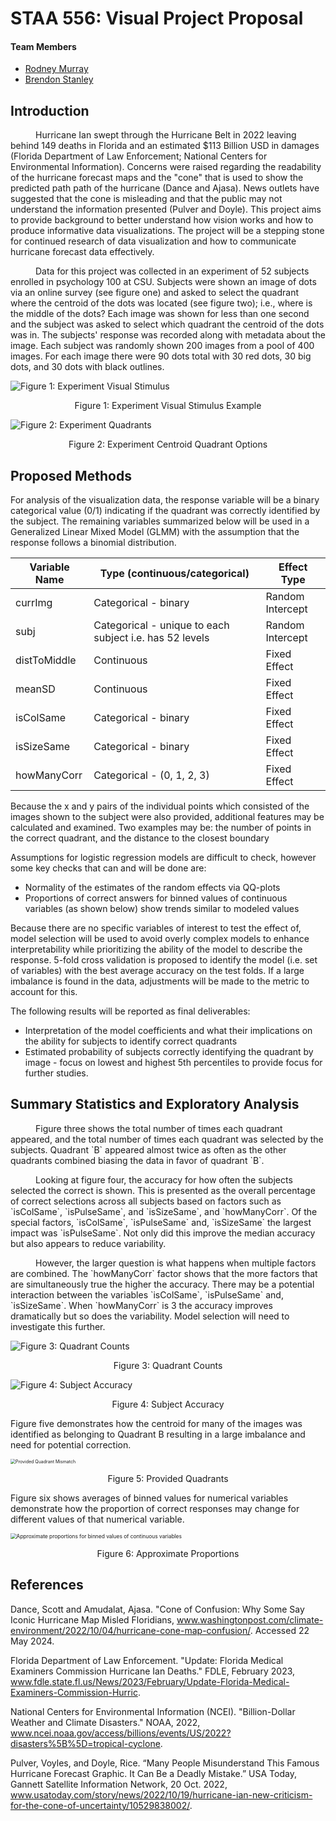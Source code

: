 # STAA 556: Visual Project Proposal

#### Team Members
- [Rodney Murray](mailto:Rodney.Murray@colostate.edu)
- [Brendon Stanley](mailto:Brendon.Stanley@rams.colostate.edu)

## Introduction

<p style="text-indent: 40px;">
    Hurricane Ian swept through the Hurricane Belt in 2022 leaving behind 149 deaths in Florida
and an estimated $113 Billion USD in damages (Florida Department of Law Enforcement; National Centers for Environmental Information).
Concerns were raised regarding the readability of the hurricane forecast maps and the "cone" that is used to show the predicted path path of the hurricane (Dance and Ajasa).
News outlets have suggested that the cone is misleading and that the public may not understand the information presented (Pulver and Doyle).
This project aims to provide background to better understand how vision works and how to produce informative data visualizations.
The project will be a stepping stone for continued research of data visualization and how to communicate hurricane forecast data effectively.
</p>

<p style="text-indent: 40px;">
    Data for this project was collected in an experiment of 52 subjects enrolled in psychology 100 at CSU. Subjects were shown an image of dots via an online survey (see figure one) and 
asked to select the quadrant where the centroid of the dots was located (see figure two); i.e., where is the middle of the dots? Each image was shown for less than one second and the 
subject was asked to select which quadrant the centroid of the dots was in. The subjects' response was recorded along with metadata about the image. Each subject was 
randomly shown 200 images from a pool of 400 images. For each image there were 90 dots total with 30 red dots, 30 big dots, and 30 dots with black outlines.
</p>

![Figure 1: Experiment Visual Stimulus](../references/figures/image_dots_example.png "Figure 3: Experiment Visual Stimulus")

<p align="center">
  Figure 1: Experiment Visual Stimulus Example
</p>

![Figure 2: Experiment Quadrants](../references/figures/quad_options_example.png "Figure 2: Experiment Quadrants")

<p align="center">
  Figure 2: Experiment Centroid Quadrant Options
</p>

## Proposed Methods
For analysis of the visualization data, the response variable will be a binary categorical value (0/1) indicating if the quadrant was correctly identified by the subject.  The remaining variables summarized below will be used in a Generalized Linear Mixed Model (GLMM) with the assumption that the response follows a binomial distribution.

| Variable Name | Type (continuous/categorical)                           | Effect Type      |
| ------------- | ------------------------------------------------------- | ---------------- |
| currImg       | Categorical - binary                                    | Random Intercept |
| subj          | Categorical - unique to each subject i.e. has 52 levels | Random Intercept |
| distToMiddle  | Continuous                                              | Fixed Effect     |
| meanSD        | Continuous                                              | Fixed Effect     |
| isColSame     | Categorical - binary                                    | Fixed Effect     |
| isSizeSame    | Categorical - binary                                    | Fixed Effect     |
| howManyCorr   | Categorical - (0, 1, 2, 3)                              | Fixed Effect     |

Because the x and y pairs of the individual points which consisted of the images shown to the subject were also provided, additional features may be calculated and examined. Two examples may be: the number of points in the correct quadrant, and the distance to the closest boundary

Assumptions for logistic regression models are difficult to check, however some key checks that can and will be done are:

* Normality of the estimates of the random effects via QQ-plots
* Proportions of correct answers for binned values of continuous variables (as shown below) show trends similar to modeled values

Because there are no specific variables of interest to test the effect of, model selection will be used to avoid overly complex models to enhance interpretability while prioritizing the ability of the model to describe the response. 5-fold cross validation is proposed to identify the model (i.e. set of variables) with the best average accuracy on the test folds. If a large imbalance is found in the data, adjustments will be made to the metric to account for this.

The following results will be reported as final deliverables:

* Interpretation of the model coefficients and what their implications on the ability for subjects to identify correct quadrants
* Estimated probability of subjects correctly identifying the quadrant by image - focus on lowest and highest 5th percentiles to provide focus for further studies.

## Summary Statistics and Exploratory Analysis
<p style="text-indent: 40px;">
    Figure three shows the total number of times each quadrant appeared, and the
total number of times each quadrant was selected by the subjects. Quadrant `B` appeared
almost twice as often as the other quadrants combined biasing the data in favor of
quadrant `B`.
</p>

<p style="text-indent: 40px;">
    Looking at figure four, the accuracy for how often the subjects selected the correct
is shown. This is presented as the overall percentage of correct selections across all
subjects based on factors such as `isColSame`, `isPulseSame`, and `isSizeSame`, and `howManyCorr`.
Of the special factors, `isColSame`, `isPulseSame` and, `isSizeSame` the largest impact was `isPulseSame`.
Not only did this improve the median accuracy but also appears to reduce variability.
</p>

<p style="text-indent: 40px;">
    However, the larger question is what happens when multiple factors are combined. The `howManyCorr` factor shows that 
the more factors that are simultaneously true the higher the accuracy. There may be a potential interaction between 
the variables `isColSame`, `isPulseSame` and, `isSizeSame`. When `howManyCorr` is 3 the accuracy improves dramatically 
but so does the variability. Model selection will need to investigate this further.
</p>

![Figure 3: Quadrant Counts](../references/figures/Quad_Counts.png "Figure 3: Quadrant Counts")

<p align="center">
  Figure 3: Quadrant Counts
</p>

![Figure 4: Subject Accuracy](../references/figures/BoxPlots.png "Figure 4: Subject Accuracy")

<p align="center">
  Figure 4: Subject Accuracy
</p>

Figure five demonstrates how the centroid for many of the images was identified as belonging to Quadrant B resulting in a large imbalance and need for potential correction.

<img src="./figures/Provided_Quadrant.png" alt="Provided Quadrant Mismatch" style="zoom: 50%;" />

<p align="center">
  Figure 5: Provided Quadrants
</p>

Figure six shows averages of binned values for numerical variables demonstrate how the proportion of correct responses may change for different values of that numerical variable. 

<img src="./figures/approximate_proportions.png" alt="Approximate proportions for binned values of continuous variables" style="zoom: 60%;" />

<p align="center">
  Figure 6: Approximate Proportions
</p>

## References

Dance, Scott and Amudalat, Ajasa. "Cone of Confusion: Why Some Say Iconic Hurricane Map Misled Floridians, www.washingtonpost.com/climate-environment/2022/10/04/hurricane-cone-map-confusion/. Accessed 22 May 2024.

Florida Department of Law Enforcement. "Update: Florida Medical Examiners Commission Hurricane Ian Deaths." FDLE, February 2023, www.fdle.state.fl.us/News/2023/February/Update-Florida-Medical-Examiners-Commission-Hurric.

National Centers for Environmental Information (NCEI). "Billion-Dollar Weather and Climate Disasters." NOAA, 2022, www.ncei.noaa.gov/access/billions/events/US/2022?disasters%5B%5D=tropical-cyclone.

Pulver, Voyles, and Doyle, Rice. “Many People Misunderstand This Famous Hurricane Forecast Graphic. It Can Be a Deadly Mistake.” USA Today, Gannett Satellite Information Network, 20 Oct. 2022, www.usatoday.com/story/news/2022/10/19/hurricane-ian-new-criticism-for-the-cone-of-uncertainty/10529838002/. 

